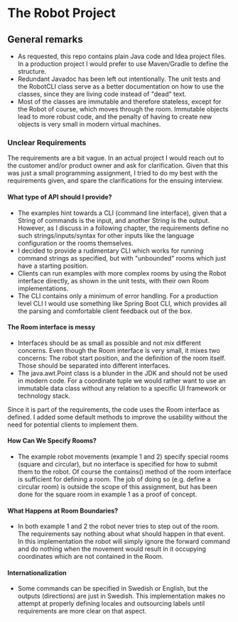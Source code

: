 # The Robot Project

## General remarks

* As requested, this repo contains plain Java code and Idea project files. In a production project I would prefer to use Maven/Gradle to define the structure.
* Redundant Javadoc has been left out intentionally. The unit tests and the RobotCLI class serve as a better documentation on how to use the classes, since they are living code instead of "dead" text.
* Most of the classes are immutable and therefore stateless, except for the Robot of course, which moves through the room. Immutable objects lead to more robust code, and the penalty of having to create new objects is very small in modern virtual machines.

### Unclear Requirements

The requirements are a bit vague. In an actual project I would reach out to the customer and/or product owner and ask for clarification. Given that this was just a small programming assignment, I tried to do my best with the requirements given, and spare the clarifications for the ensuing interview.

#### What type of API should I provide?

* The examples hint towards a CLI (command line interface), given that a String of commands is the input, and another String is the output. However, as I discuss in a following chapter, the requirements define no such strings/inputs/syntax for other inputs like the language configuration or the rooms themselves.
* I decided to provide a rudimentary CLI which works for running command strings as specified, but with "unbounded" rooms which just have a starting position. 
* Clients can run examples with more complex rooms by using the Robot interface directly, as shown in the unit tests, with their own Room implementations.
* The CLI contains only a minimum of error handling. For a production level CLI I would use something like Spring Boot CLI, which provides all the parsing and comfortable client feedback out of the box. 

#### The Room interface is messy

* Interfaces should be as small as possible and not mix different concerns. Even though the Room interface is very small, it mixes two concerns: The robot start position, and the definition of the room itself. Those should be separated into different interfaces.
* The java.awt.Point class is a blunder in the JDK and should not be used in modern code. For a coordinate tuple we would rather want to use an immutable data class without any relation to a specific UI framework or technology stack.

Since it is part of the requirements, the code uses the Room interface as defined. I added some default methods to improve the usability without the need for potential clients to implement them.

#### How Can We Specify Rooms?

* The example robot movements (example 1 and 2) specify special rooms (square and circular), but no interface is specified for how to submit them to the robot. Of course the contains() method of the room interface is sufficient for defining a room. The job of doing so (e.g. define a circular room) is outside the scope of this assignment, but has been done for the square room in example 1 as a proof of concept.

#### What Happens at Room Boundaries?

* In both example 1 and 2 the robot never tries to step out of the room. The requirements say nothing about what should happen in that event. In this implementation the robot will simply ignore the forward command and do nothing when the movement would result in it occupying coordinates which are not contained in the Room.

#### Internationalization

* Some commands can be specified in Swedish or English, but the outputs (directions) are just in Swedish. This implementation makes no attempt at properly defining locales and outsourcing labels until requirements are more clear on that aspect.